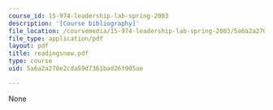 ```yaml
---
course_id: 15-974-leadership-lab-spring-2003
description: '[Course bibliography]'
file_location: /coursemedia/15-974-leadership-lab-spring-2003/5a6a2a270e2cda59d7361bad26f905ae_readingsnew.pdf
file_type: application/pdf
layout: pdf
title: readingsnew.pdf
type: course
uid: 5a6a2a270e2cda59d7361bad26f905ae

---
```

None